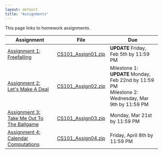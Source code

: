 ```yaml
---
layout: default
title: "Assignments"
---
```


This page links to homework assignments.

Assignment | File | Due
---------- | ---- | ---
[Assignment 1: Freefalling](assign01.html) | [CS101\_Assign01.zip](src/CS101_Assign01.zip) | **UPDATE** Friday, Feb 5th by 11:59 PM
[Assignment 2: Let's Make A Deal](assign02.html) | [CS101\_Assign02.zip](src/CS101_Assign02.zip) | Milestone 1: **UPDATE** Monday, Feb 22nd by 11:59 PM<br>Milestone 2: Wednesday, Mar 9th by 11:59 PM
[Assignment 3: Take Me Out To The Ballgame](assign03.html) | [CS101\_Assign03.zip](src/CS101_Assign03.zip) | Monday, Mar 21st by 11:59 PM
[Assignment 4: Calendar Computations](assign04.html) | [CS101\_Assign04.zip](src/CS101_Assign04.zip) | Friday, April 8th by 11:59 PM





<!--
[Assignment 2: Let's Make A Deal](assign02.html) | [CS101\_Assign02.zip](CS101_Assign02.zip) | Milestone 1: Wednesday, Feb 11th by 11:59 PM<br>Milestone 2: <strike>Tuesday, Feb 24th</strike>Wednesday, Feb 25th by 11:59 PM
[Assignment 3: Take Me Out To The Ballgame](assign03.html) | [CS101\_Assign03.zip](CS101_Assign03.zip) | Friday, Mar 13th by 11:59 PM
[Assignment 4: Calendar Computations](assign04.html) | [CS101\_Assign04.zip](CS101_Assign04.zip) | Thursday, March 26th by 11:59 PM
[Assignment 5: Conway's Game of Life](assign05.html) | [CS101\_Assign05.zip](CS101_Assign05.zip) | Milestone 1: <strike>Friday, April 10th</strike> Monday, April 13th by 11:59 PM<br>Milestone 2: <strike>Friday, April 17th</strike> Monday, April 20th by 11:59 PM
[Assignment 6: Snake](assign06.html) | [CS101\_Assign06.zip](CS101_Assign06.zip) | Tuesday, May 5th by 11:59 PM
-->

<!-- vim:set wrap: ­-->
<!-- vim:set linebreak: -->
<!-- vim:set nolist: -->
